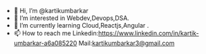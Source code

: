 - 👋 Hi, I’m @kartikumbarkar
- 👀 I’m interested in Webdev,Devops,DSA.
- 🌱 I’m currently learning Cloud,Reactjs,Angular
.
- 📫 How to reach me
   Linkedin:https://www.linkedin.com/in/kartik-umbarkar-a6a085220
   Mail:kartikumbarkar3@gmail.com  
<!---
kartikumbarkar/kartikumbarkar is a ✨ special ✨ repository because its `README.md` (this file) appears on your GitHub profile.
You can click the Preview link to take a look at your changes.
--->
